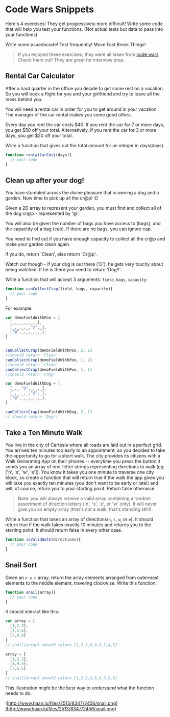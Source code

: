# Code Wars Snippets

Here's 4 exercises! They get progressively more difficult! Write some code that will help you test your functions. (Not actual tests but data to pass into your functions)

Write some psuedocode!
Test frequently!
Move Fast Break Things!

> If you enjoyed these exercises, they were all taken from [code wars](https://www.codewars.com/) Check them out! They are great for interview prep.

## Rental Car Calculator

After a hard quarter in the office you decide to get some rest on a vacation. So you will book a flight for you and your girlfriend and try to leave all the mess behind you.

You will need a rental car in order for you to get around in your vacation. The manager of the car rental makes you some good offers.

Every day you rent the car costs $40. If you rent the car for 7 or more days, you get $50 off your total. Alternatively, if you rent the car for 3 or more days, you get $20 off your total.

Write a function that gives out the total amount for an integer in days(days).

```js
function rentalCarCost(days){
  // your code
}
```

## Clean up after your dog!

You have stumbled across the divine pleasure that is owning a dog and a garden. Now time to pick up all the cr@p! :D

Given a 2D array to represent your garden, you must find and collect all of the dog cr@p - represented by '@'.

You will also be given the number of bags you have access to (bags), and the capactity of a bag (cap). If there are no bags, you can ignore cap.

You need to find out if you have enough capacity to collect all the cr@p and make your garden clean again.

If you do, return 'Clean', else return 'Cr@p'.

Watch out though - if your dog is out there ('D'), he gets very touchy about being watched. If he is there you need to return 'Dog!!'.

Write a function that will accept 3 arguments: `field`, `bags`, `capacity`:

```js
function canCollectCrap(field, bags, capacity){
  // your code
}
```

For example:

```js
var demoFieldWithPoo = [
  [_,_,_,_,_,_],
  [_,_,_,_,"@",_],
  ["@",_,_,_,_,_],
]


canCollectCrap(demoFieldWithPoo, 2, 1)
//should return 'Clean'
canCollectCrap(demoFieldWithPoo, 1, 2)
//should return 'Clean'
canCollectCrap(demoFieldWithPoo, 1, 1)
//should return 'Cr@p'

var demoFieldWithDog = [
  [_,_,"D",_,_,_],
  [_,_,_,_,"@",_],
  ["@",_,_,_,_,_],
]

canCollectCrap(demoFieldWithDog, 2, 1)
// should return 'Dog!!'
```

## Take a Ten Minute Walk

You live in the city of Cartesia where all roads are laid out in a perfect grid. You arrived ten minutes too early to an appointment, so you decided to take the opportunity to go for a short walk. The city provides its citizens with a Walk Generating App on their phones -- everytime you press the button it sends you an array of one-letter strings representing directions to walk (eg. ['n', 's', 'w', 'e']). You know it takes you one minute to traverse one city block, so create a function that will return true if the walk the app gives you will take you exactly ten minutes (you don't want to be early or late!) and will, of course, return you to your starting point. Return false otherwise.

> Note: you will always receive a valid array containing a random assortment of direction letters ('n', 's', 'e', or 'w' only). It will never give you an empty array (that's not a walk, that's standing still!).

Write a function that takes an array of directions(`n`, `s`, `w`, or `e`). It should return true if the walk takes exactly 10 minutes and returns you to the starting point. It should return false in every other case.

```js
function isValidWalk(directions){
  // your code
}
```

## Snail Sort

Given an `n x n` array, return the array elements arranged from outermost elements to the middle element, traveling clockwise. Write this function:

```js
function snail(array){
  // your code
}
```

It should interact like this:

```js
var array = [
  [1,2,3],
  [4,5,6],
  [7,8,9]
]
// snail(array) should return [1,2,3,6,9,8,7,4,5]

array = [
  [1,2,3],
  [8,9,4],
  [7,6,5]
]
// snail(array) should return [1,2,3,4,5,6,7,8,9]
```

This illustration might be the best way to understand what the function needs to do:

![http://www.haan.lu/files/2513/8347/2456/snail.png](http://www.haan.lu/files/2513/8347/2456/snail.png)

